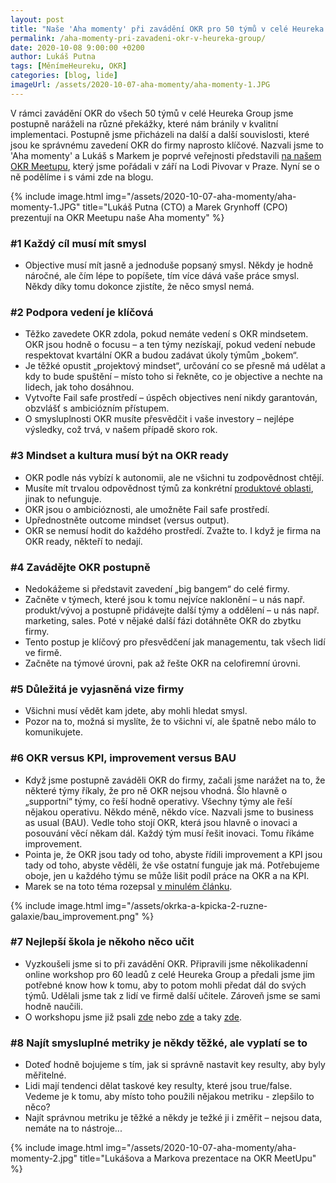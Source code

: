 ```yaml
---
layout: post
title: "Naše 'Aha momenty' při zavádění OKR pro 50 týmů v celé Heureka Group"
permalink: /aha-momenty-pri-zavadeni-okr-v-heureka-group/
date: 2020-10-08 9:00:00 +0200
author: Lukáš Putna
tags: [MěnímeHeureku, OKR]
categories: [blog, lide]
imageUrl: /assets/2020-10-07-aha-momenty/aha-momenty-1.JPG
---
```


V rámci zavádění OKR do všech 50 týmů v celé Heureka Group jsme postupně naráželi na různé překážky, které nám bránily v kvalitní implementaci. Postupně jsme přicházeli na další a další souvislosti, které jsou ke správnému zavedení OKR do firmy naprosto klíčové. Nazvali jsme to 'Aha momenty' a Lukáš s Markem je poprvé veřejnosti představili [na našem OKR Meetupu](https://twitter.com/HeurekaDevs/status/1304400297712857097), který jsme pořádali v září na Lodi Pivovar v Praze. Nyní se o ně podělíme i s vámi zde na blogu.

{% include image.html
      img="/assets/2020-10-07-aha-momenty/aha-momenty-1.JPG"
      title="Lukáš Putna (CTO) a Marek Grynhoff (CPO) prezentují na OKR Meetupu naše Aha momenty" %}

### #1 Každý cíl musí mít smysl
* Objective musí mít jasně a jednoduše popsaný smysl. Někdy je hodně náročné, ale čím lépe to popíšete, tím více dává vaše práce smysl. Někdy díky tomu dokonce zjistíte, že něco smysl nemá.

### #2 Podpora vedení je klíčová
* Těžko zavedete OKR zdola, pokud nemáte vedení s OKR mindsetem. OKR jsou hodně o focusu – a ten týmy nezískají, pokud vedení nebude respektovat kvartální OKR a budou zadávat úkoly týmům „bokem“.
* Je těžké opustit „projektový mindset“, určování co se přesně má udělat a kdy to bude spuštění – místo toho si řekněte, co je objective a nechte na lidech, jak toho dosáhnou.
* Vytvořte Fail safe prostředí – úspěch objectives není nikdy garantován, obzvlášť s ambiciózním přístupem.
* O smysluplnosti OKR musíte přesvědčit i vaše investory – nejlépe výsledky, což trvá, v našem případě skoro rok.

### #3 Mindset a kultura musí být na OKR ready
* OKR podle nás vybízí k autonomii, ale ne všichni tu zodpovědnost chtějí. 
* Musíte mít trvalou odpovědnost týmů za konkrétní [produktové oblasti](/jak-jsme-si-rozdelili-produktove-oblasti-do-tymu/), jinak to nefunguje.
* OKR jsou o ambicióznosti, ale umožněte Fail safe prostředí.
* Upřednostněte outcome mindset (versus output).
* OKR se nemusí hodit do každého prostředí. Zvažte to. I když je firma na OKR ready, někteří to nedají.

### #4 Zavádějte OKR postupně
* Nedokážeme si představit zavedení „big bangem“ do celé firmy.
* Začněte v týmech, které jsou k tomu nejvíce naklonění – u nás např. produkt/vývoj a postupně přidávejte další týmy a oddělení – u nás např. marketing, sales. Poté v nějaké další fázi dotáhněte OKR do zbytku firmy.
* Tento postup je klíčový pro přesvědčení jak managementu, tak všech lidí ve firmě.
* Začněte na týmové úrovni, pak až řešte OKR na celofiremní úrovni.

### #5 Důležitá je vyjasněná vize firmy
* Všichni musí vědět kam jdete, aby mohli hledat smysl.
* Pozor na to, možná si myslíte, že to všichni ví, ale špatně nebo málo to komunikujete.

### #6 OKR versus KPI, improvement versus BAU
* Když jsme postupně zaváděli OKR do firmy, začali jsme narážet na to, že některé týmy říkaly, že pro ně OKR nejsou vhodná. Šlo hlavně o „supportní“ týmy, co řeší hodně operativy. Všechny týmy ale řeší nějakou operativu. Někdo méně, někdo více. Nazvali jsme to business as usual (BAU). Vedle toho stojí OKR, která jsou hlavně o inovaci a posouvání věcí někam dál. Každý tým musí řešit inovaci. Tomu říkáme improvement.
* Pointa je, že OKR jsou tady od toho, abyste řídili improvement a KPI jsou tady od toho, abyste věděli, že vše ostatní funguje jak má. Potřebujeme oboje, jen u každého týmu se může lišit podíl práce na OKR a na KPI.
* Marek se na toto téma rozepsal [v minulém článku](/okrka-a-kpicka-2-ruzne-galaxie/).

{% include image.html
      img="/assets/okrka-a-kpicka-2-ruzne-galaxie/bau_improvement.png" %}

### #7 Nejlepší škola je někoho něco učit
* Vyzkoušeli jsme si to při zavádění OKR. Připravili jsme několikadenní online workshop pro 60 leadů z celé Heureka Group a předali jsme jim potřebné know how k tomu, aby to potom mohli předat dál do svých týmů. Udělali jsme tak z lidí ve firmě další učitele. Zároveň jsme se sami hodně naučili.
* O workshopu jsme již psali [zde](/celou-heureka-group-ridime-okrkama-proc/) nebo [zde](/8-tipu-jak-udelat-kvalitni-online-workshop/) a taky [zde](/rozsirit-okr-mindset-behem-korony-nebyla-legrace/).

### #8 Najít smysluplné metriky je někdy těžké, ale vyplatí se to
* Doteď hodně bojujeme s tím, jak si správně nastavit key resulty, aby byly měřitelné.
* Lidi mají tendenci dělat taskové key resulty, které jsou true/false. Vedeme je k tomu, aby místo toho použili nějakou metriku - zlepšilo to něco?
* Najít správnou metriku je těžké a někdy je težké ji i změřit – nejsou data, nemáte na to nástroje...

{% include image.html
      img="/assets/2020-10-07-aha-momenty/aha-momenty-2.jpg"
      title="Lukášova a Markova prezentace na OKR MeetUpu" %}
